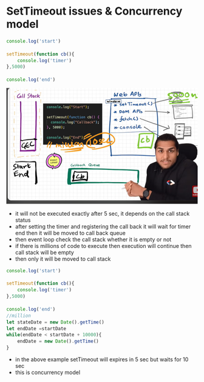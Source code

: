 # SetTimeout issues & Concurrency model

```javascript
console.log('start')

setTimeout(function cb(){
    console.log('timer') 
},5000) 

console.log('end')
```
![Alt text](Images/setTimeout.png)

- it will not be executed exactly after 5 sec, it depends on the call stack status
- after setting the timer and registering the call back it will wait for timer end 
then it will be moved to call back queue 
- then event loop check the call stack whether it is empty or not 
- if there is millions of code to execute then execution will continue then call stack will be empty 
- then only it will be moved to call stack 

```javascript
console.log('start')

setTimeout(function cb(){
    console.log('timer') 
},5000) 

console.log('end')
//million
let stateDate = new Date().getTime()
let endDate =startDate
while(endDate < startDate + 10000){
    endDate = new Date().getTime()
}
```
- in the above example setTimeout will expires in 5 sec but waits for 10 sec
- this is concurrency model